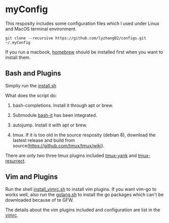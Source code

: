 # myConfig  

This resposity includes some configuration files which I used under Linux and MacOS terminal environment.

`git clone --recursive https://github.com/lyzhang02/configs.git ~/.myConfig`

If you run a macbook, [homebrew](https://brew.sh/) should be installed first when you want to install them.

## Bash and Plugins

Simpliy run the [install.sh](https://github.com/lyzhang02/myConfig/blob/master/bash_config/install.sh)

What does the script do:

1. bash-completions. Install it through apt or brew.

2. Submodule [bash-it](https://github.com/lyzhang02/myConfig/tree/master/bash_config/bash_plugins) has been integrated.

3. autojump. Install it with apt or brew.

4. tmux. If it is too old in the source resposity (debian 8), download the lastest release and build from source(https://github.com/tmux/tmux/wiki).

There are only two three tmux plugins included [tmux-yank](https://github.com/lyzhang02/myConfig/tree/master/bash_config/bash_plugins) and [tmux-resurrect](https://github.com/lyzhang02/myConfig/tree/master/bash_config/bash_plugins).

## Vim and Plugins

Run the shell [install_vimrc.sh](https://github.com/lyzhang02/myConfig/tree/master/vim_config/install_vimrc.sh) to install vim plugins. If you want vim-go to works well, also run the [golang.sh](https://github.com/lyzhang02/myConfig/tree/master/vim_config/golang.sh) to install the go packages which can't be downloaded because of te GFW.

The details about the vim plugins included and configuration are list in the [vimrc](https://github.com/lyzhang02/myConfig/tree/master/vim_config/vimrc).
